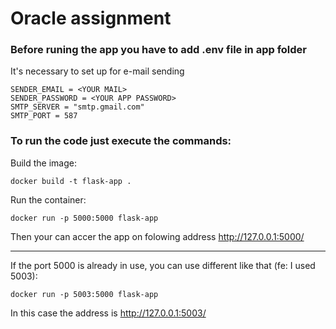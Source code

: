 # Oracle assignment


### **Before runing the app you have to add .env file in app folder**
It's necessary to set up for e-mail sending
```
SENDER_EMAIL = <YOUR MAIL>
SENDER_PASSWORD = <YOUR APP PASSWORD> 
SMTP_SERVER = "smtp.gmail.com"
SMTP_PORT = 587
```

### **To run the code just execute the commands:**

Build the image:
```
docker build -t flask-app .
```

Run the container:
```
docker run -p 5000:5000 flask-app
```
Then your can accer the app on folowing address
http://127.0.0.1:5000/


___________

If the port 5000 is already in use, you can use different like that (fe: I used 5003):
```
docker run -p 5003:5000 flask-app
```
In this case the address is http://127.0.0.1:5003/